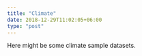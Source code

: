 ```yaml
---
title: "Climate"
date: 2018-12-29T11:02:05+06:00
type: "post"
---
```


Here might be some climate sample datasets.
